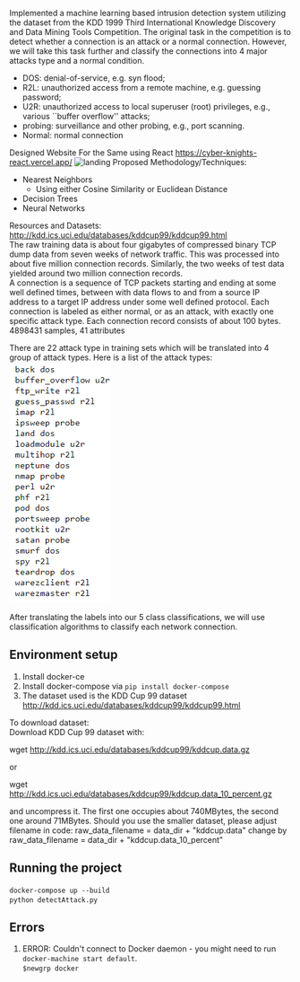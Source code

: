 
 Implemented a machine learning based intrusion detection system utilizing the dataset from the KDD 1999 Third International Knowledge Discovery and Data Mining Tools Competition. The original task in the competition is to detect whether a connection is an attack or a normal connection. However, we will take this task further and classify the connections into 4 major attacks type and a normal condition.  
- DOS: denial-of-service, e.g. syn flood;  
- R2L: unauthorized access from a remote machine, e.g. guessing password;   
- U2R: unauthorized access to local superuser (root) privileges, e.g., various ``buffer overflow'' attacks;    
- probing: surveillance and other probing, e.g., port scanning.    
- Normal: normal connection  

Designed Website For the Same using React
https://cyber-knights-react.vercel.app/
![landing](images/Screenshot_landing.png)
Proposed Methodology/Techniques:   
- Nearest Neighbors
   - Using either Cosine Similarity or Euclidean Distance
- Decision Trees
- Neural Networks

Resources and Datasets:       
http://kdd.ics.uci.edu/databases/kddcup99/kddcup99.html    
The raw training data is about four gigabytes of compressed binary TCP dump data from seven weeks of network traffic. This was processed into about five million connection records. Similarly, the two weeks of test data yielded around two million connection records.     
A connection is a sequence of TCP packets starting and ending at some well defined times, between with data flows to and from a source IP address to a target IP address under some well defined protocol. Each connection is labeled as either normal, or as an attack, with exactly one specific attack type. Each connection record consists of about 100 bytes.  
4898431 samples, 41 attributes   

There are 22 attack type in training sets which will be translated into 4 group of attack types. Here is a list of the attack types:   
![Attack_types](assets/attack_types.png)   

After translating the labels into our 5 class classifications, we will use classification algorithms to classify each network connection.   

## Environment setup

1.  Install docker-ce
2.  Install docker-compose via `pip install docker-compose`
3.  The dataset used is the KDD Cup 99 dataset http://kdd.ics.uci.edu/databases/kddcup99/kddcup99.html

To download dataset:  
   Download KDD Cup 99 dataset with:

   wget http://kdd.ics.uci.edu/databases/kddcup99/kddcup.data.gz

   or

   wget http://kdd.ics.uci.edu/databases/kddcup99/kddcup.data_10_percent.gz

   and uncompress it. The first one occupies about 740MBytes, the second one
   around 71MBytes. Should you use the smaller dataset, please adjust filename
   in code:
   raw_data_filename = data_dir + "kddcup.data"
   change by
   raw_data_filename = data_dir + "kddcup.data_10_percent"


## Running the project

`docker-compose up --build`  
`python detectAttack.py`


## Errors

1. ERROR: Couldn't connect to Docker daemon - you might need to run `docker-machine start default`.  
`$newgrp docker`
